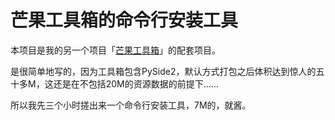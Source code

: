 # 芒果工具箱的命令行安装工具

本项目是我的另一个项目「[芒果工具箱](https://github.com/mangofanfan/FanTools)」的配套项目。

是很简单地写的，因为工具箱包含PySide2，默认方式打包之后体积达到惊人的五十多M，这还是在不包括20M的资源数据的前提下……

所以我先三个小时搓出来一个命令行安装工具，7M的，就酱。
